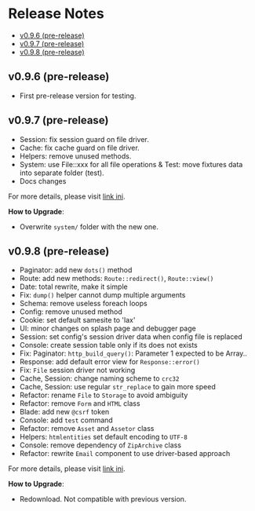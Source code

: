 # Release Notes

<!-- MarkdownTOC autolink="true" autoanchor="true" levels="2,3" bracket="round" lowercase="only_ascii" -->

- [v0.9.6 \(pre-release\)](#v096-pre-release)
- [v0.9.7 \(pre-release\)](#v097-pre-release)
- [v0.9.8 \(pre-release\)](#v098-pre-release)

<!-- /MarkdownTOC -->


<a id="v096-pre-release"></a>
## v0.9.6 (pre-release)

- First pre-release version for testing.


<a id="v097-pre-release"></a>
## v0.9.7 (pre-release)

- Session: fix session guard on file driver.
- Cache: fix cache guard on file driver.
- Helpers: remove unused methods.
- System: use File::xxx for all file operations & Test: move fixtures data into separate folder (test).
- Docs changes

For more details, please visit [link ini](https://github.com/esyede/rakit/releases/tag/v0.9.7).

**How to Upgrade**:
- Overwrite `system/` folder with the new one.


<a id="v098-pre-release"></a>
## v0.9.8 (pre-release)

- Paginator: add new `dots()` method
- Route: add new methods: `Route::redirect()`, `Route::view()`
- Date: total rewrite, make it simple
- Fix: `dump()` helper cannot dump multiple arguments
- Schema: remove useless foreach loops
- Config: remove unused method
- Cookie: set default samesite to 'lax'
- UI: minor changes on splash page and debugger page
- Session: set config's session driver data when config file is replaced
- Console: create session table only if its does not exists
- Fix: Paginator: `http_build_query()`: Parameter 1 expected to be Array..
- Response: add default error view for `Response::error()`
- Fix: `File` session driver not working
- Cache, Session: change naming scheme to `crc32`
- Cache, Session: use regular `str_replace` to gain more speed
- Refactor: rename `File` to `Storage` to avoid ambiguity
- Refactor: remove `Form` and `HTML` class
-  Blade: add new `@csrf` token
- Console: add `test` command
- Refactor: remove `Asset` and `Assetor` class
- Helpers: `htmlentities` set default encoding to `UTF-8`
- Console: remove dependency of `ZipArchive` class
- Refactor: rewrite `Email` component to use driver-based approach

For more details, please visit [link ini](https://github.com/esyede/rakit/releases/tag/v0.9.8).

**How to Upgrade**:
- Redownload. Not compatible with previous version.
